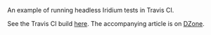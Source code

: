 An example of running headless Iridium tests in Travis CI.

See the Travis CI build [here](https://travis-ci.org/mcasperson/IridiumTravisCIExample).
The accompanying article is on [DZone](https://dzone.com/articles/running-webdriver-tests-in-travis-ci-with-iridium).